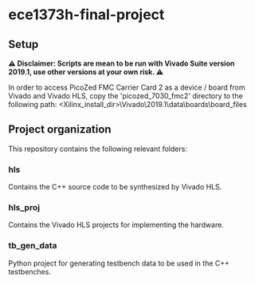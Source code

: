 # ece1373h-final-project

## Setup

**⚠️ Disclaimer: Scripts are mean to be run with Vivado Suite version 2019.1, use other versions at your own risk. ⚠️**

In order to access PicoZed FMC Carrier Card 2 as a device / board from Vivado and Vivado HLS, 
copy the 'picozed_7030_fmc2' directory to the following path:
<Xilinx_install_dir>\Vivado\2019.1\data\boards\board_files

## Project organization

This repository contains the following relevant folders:

### hls

Contains the C++ source code to be synthesized by Vivado HLS.

### hls_proj

Contains the Vivado HLS projects for implementing the hardware.

### tb_gen_data

Python project for generating testbench data to be used in the C++ testbenches.
